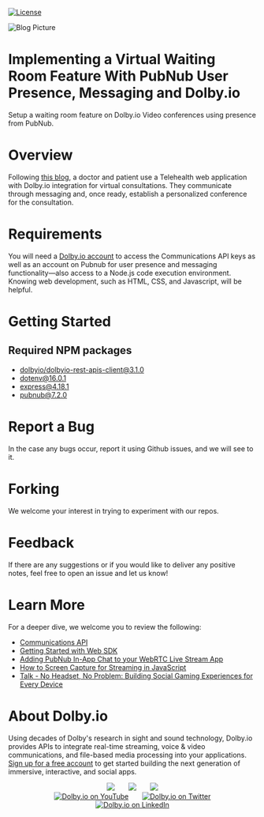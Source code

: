[![License](https://img.shields.io/github/license/dolbyio-samples/blog-video-conference-presence-integration-with-pubnub)](LICENSE)

![Blog Picture](https://dolby.io/wp-content/uploads/2022/10/Dolby.io_PubNub-V1@1.5x-80.jpg)
# Implementing a Virtual Waiting Room Feature With PubNub User Presence, Messaging and Dolby.io
Setup a waiting room feature on Dolby.io Video conferences using presence from PubNub.

# Overview
Following [this blog](https://dolby.io/blog/implementing-a-virtual-waiting-room-feature-with-pubnub-user-presence-messaging-and-dolby-io/), a doctor and patient use a Telehealth web application with Dolby.io integration for virtual consultations. They communicate through messaging and, once ready, establish a personalized conference for the consultation.

# Requirements
You will need a [Dolby.io account](https://dolby.io/) to access the Communications API keys as well as an account on Pubnub for user presence and messaging functionality—also access to a Node.js code execution environment. 
Knowing web development, such as HTML, CSS, and Javascript, will be helpful.

# Getting Started
## Required NPM packages  
  - [dolbyio/dolbyio-rest-apis-client@3.1.0](https://www.npmjs.com/package/@dolbyio/dolbyio-rest-apis-client)
  - [dotenv@16.0.1](https://www.npmjs.com/package/dotenv)
  - [express@4.18.1](https://www.npmjs.com/package/express)
  - [pubnub@7.2.0](https://www.npmjs.com/package/pubnub)

# Report a Bug 
In the case any bugs occur, report it using Github issues, and we will see to it. 

# Forking
We welcome your interest in trying to experiment with our repos.

# Feedback 
If there are any suggestions or if you would like to deliver any positive notes, feel free to open an issue and let us know!

# Learn More
For a deeper dive, we welcome you to review the following:
 - [Communications API](https://docs.dolby.io/communications-apis/docs)
 - [Getting Started with Web SDK](https://docs.dolby.io/communications-apis/docs/getting-started-with-the-javascript-sdk)
 - [Adding PubNub In-App Chat to your WebRTC Live Stream App](https://dolby.io/blog/adding-pubnub-in-app-chat-to-your-webrtc-live-stream-app/)
 - [How to Screen Capture for Streaming in JavaScript](https://dolby.io/blog/how-to-screen-capture-for-streaming-in-javascript/)
 - [Talk - No Headset, No Problem: Building Social Gaming Experiences for Every Device](https://dolby.io/blog/no-headset-no-problem-building-social-gaming-experiences-for-every-device/)

# About Dolby.io
Using decades of Dolby's research in sight and sound technology, Dolby.io provides APIs to integrate real-time streaming, voice & video communications, and file-based media processing into your applications. [Sign up for a free account](https://dashboard.dolby.io/signup/) to get started building the next generation of immersive, interactive, and social apps.

<div align="center">
  <a href="https://dolby.io/" target="_blank"><img src="https://img.shields.io/badge/Dolby.io-0A0A0A?style=for-the-badge&logo=dolby&logoColor=white"/></a>
&nbsp; &nbsp; &nbsp;
  <a href="https://docs.dolby.io/" target="_blank"><img src="https://img.shields.io/badge/Dolby.io-Docs-0A0A0A?style=for-the-badge&logoColor=white"/></a>
&nbsp; &nbsp; &nbsp;
  <a href="https://dolby.io/blog/category/developer/" target="_blank"><img src="https://img.shields.io/badge/Dolby.io-Blog-0A0A0A?style=for-the-badge&logoColor=white"/></a>
</div>

<div align="center">
&nbsp; &nbsp; &nbsp;
  <a href="https://youtube.com/@dolbyio" target="_blank"><img src="https://img.shields.io/badge/YouTube-red?style=flat-square&logo=youtube&logoColor=white" alt="Dolby.io on YouTube"/></a>
&nbsp; &nbsp; &nbsp; 
  <a href="https://twitter.com/dolbyio" target="_blank"><img src="https://img.shields.io/badge/Twitter-blue?style=flat-square&logo=twitter&logoColor=white" alt="Dolby.io on Twitter"/></a>
&nbsp; &nbsp; &nbsp;
  <a href="https://www.linkedin.com/company/dolbyio/" target="_blank"><img src="https://img.shields.io/badge/LinkedIn-0077B5?style=flat-square&logo=linkedin&logoColor=white" alt="Dolby.io on LinkedIn"/></a>
</div>

